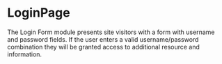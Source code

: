 # LoginPage
The Login Form module presents site visitors with a form with username and password fields. If the user enters a valid username/password combination they will be granted access to additional resource and information.
